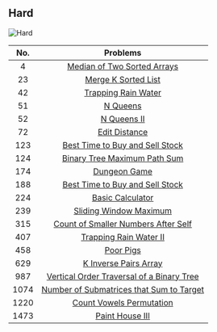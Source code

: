 ## Hard

![Hard](https://s3.amazonaws.com/www.mathnasium.com/upload/733/images/iStock_000038546718_Small.jpg "Hard")

|No. | Problems|
|:---:|:----:|
|4|[Median of Two Sorted Arrays][4]|
|23|[Merge K Sorted List][23]|
|42|[Trapping Rain Water][42]|
|51|[N Queens][51]|
|52|[N Queens II][52]|
|72|[Edit Distance][72]|
|123|[Best Time to Buy and Sell Stock][123]|
|124|[Binary Tree Maximum Path Sum][124]|
|174|[Dungeon Game][174]|
|188|[Best Time to Buy and Sell Stock][188]|
|224|[Basic Calculator][224]|
|239|[Sliding Window Maximum][239]|
|315|[Count of Smaller Numbers After Self][315]|
|407|[Trapping Rain Water II][407]|
|458|[Poor Pigs][458]|
|629|[K Inverse Pairs Array][629]|
|987|[Vertical Order Traversal of a Binary Tree][987]|
|1074|[Number of Submatrices that Sum to Target][1074]|
|1220|[Count Vowels Permutation][1220]|
|1473|[Paint House III][1473]|

[4]:https://github.com/KaidenHsu/LeetCode/blob/main/3.Hard/0004.MedianOfTwoSortedArrays.cpp
[23]:https://github.com/KaidenHsu/LeetCode/blob/main/3.Hard/0023.MergeKSortedLists.cpp
[42]:https://github.com/KaidenHsu/LeetCode/blob/main/3.Hard/0042.TrappingRainWater.cpp
[51]:https://github.com/KaidenHsu/LeetCode/blob/main/3.Hard/0051.NQueens.cpp
[52]:https://github.com/KaidenHsu/LeetCode/blob/main/3.Hard/0052.NQueensII.cpp
[72]:https://github.com/KaidenHsu/LeetCode/blob/main/3.Hard/0072.EditDistance.cpp
[123]:https://github.com/KaidenHsu/LeetCode/blob/main/3.Hard/0123.BestTimeToBuyAndSellStock.cpp
[124]:https://github.com/KaidenHsu/LeetCode/blob/main/3.Hard/0124.BinaryTreeMaximumPathSum.cpp
[174]:https://github.com/KaidenHsu/LeetCode/blob/main/3.Hard/0174.DungeonGame.cpp
[188]:https://github.com/KaidenHsu/LeetCode/blob/main/3.Hard/0188.BestTimeToBuyAndSellStockIV.cpp
[224]:https://github.com/KaidenHsu/LeetCode/blob/main/3.Hard/0224.BasicCalculator.cpp
[239]:https://github.com/KaidenHsu/LeetCode/blob/main/3.Hard/0239.SlidingWindowMaximum.cpp
[315]:https://github.com/KaidenHsu/LeetCode/blob/main/3.Hard/0315.CountOfSmallerNumbersAfterSelf.cpp
[407]:https://github.com/KaidenHsu/LeetCode/blob/main/3.Hard/0407.TrappingRainWaterII.cpp
[458]:https://github.com/KaidenHsu/LeetCode/blob/main/3.Hard/0458.PoorPigs.cpp
[629]:https://github.com/KaidenHsu/LeetCode/blob/main/3.Hard/0629.KInversePairsArray.cpp
[987]:https://github.com/KaidenHsu/LeetCode/blob/main/3.Hard/0987.VerticalOrderTraversalOfABinaryTree.cpp
[1074]:https://github.com/KaidenHsu/LeetCode/blob/main/3.Hard/1074.NumberOfSubmatricesThatSumToTarget.cpp
[1220]:https://github.com/KaidenHsu/LeetCode/blob/main/3.Hard/1220.CountVowelsPermutation.cpp
[1473]:https://github.com/KaidenHsu/LeetCode/blob/main/3.Hard/1473.PaintHouseIII.cpp